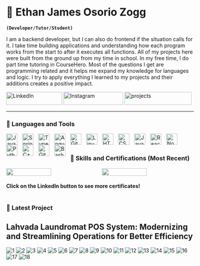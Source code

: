 # 🦈 Ethan James Osorio Zogg

**`(Developer/Tutor/Student)`**

I am a backend developer, but I can also do frontend if the situation calls for it. I take time building applications and understanding how each program works from the start to after it executes all functions. All of my projects here were built from the ground up from my time in school. In my free time, I do part time tutoring in CourseHero. Most of the questions I get are programming related and it helps me expand my knowledge for languages and logic. I try to apply everything I learned to my projects and their additions creates a positive impact.



   <p align="left">
      <a href="https://www.linkedin.com/in/ethan-james-zogg-936325203/">
         <img alt="LinkedIn" title="Connect with me in LinkedIn" src="https://custom-icon-badges.demolab.com/badge/Linkedin-blue?style=plastic&logo=icons8-linkedin11111" style="width: 150px; height: 35px;"/></a> 
      <a href="https://www.instagram.com/zgg.ej?igsh=c2UwcXpmZWx1NHFw&utm_source=qr">
         <img alt="Instagram" title="Follow me on Instagram" src="https://custom-icon-badges.demolab.com/badge/Instagram-pink?style=plastic&logo=icons8-instagram (1)" style="width: 160px; height: 35px;"/></a> 
      <a href="https://github.com/weebeejeebees?tab=repositories">
         <img alt="projects" title="see my repositories" src="https://custom-icon-badges.demolab.com/badge/Contributions-yellow?style=plastic&logo=icons8-folder" style="width: 180px; height: 35px;"/></a>


---


### 🧰 Languages and Tools

<img align="left" alt="Java" width="30px" style="padding-right:10px;" src="https://cdn.jsdelivr.net/gh/devicons/devicon/icons/java/java-original.svg"/>
<img align="left" alt="Spring" width="30px" style="padding-right:10px;" src="https://cdn.jsdelivr.net/gh/devicons/devicon@latest/icons/amazonwebservices/amazonwebservices-original-wordmark.svg" />
<img align="left" alt="TypeScript" width="30px" style="padding-right:10px;" src="https://cdn.jsdelivr.net/gh/devicons/devicon@latest/icons/androidstudio/androidstudio-original.svg" />
<img align="left" alt="Angular" width="30px" style="padding-right:10px;" src="https://cdn.jsdelivr.net/gh/devicons/devicon@latest/icons/microsoftsqlserver/microsoftsqlserver-original.svg" />
<img align="left" alt="Git" width="30px" style="padding-right:10px;" src="https://cdn.jsdelivr.net/gh/devicons/devicon/icons/git/git-original.svg" />
<img align="left" alt="Linux" width="30px" style="padding-right:10px;" src="https://cdn.jsdelivr.net/gh/devicons/devicon@latest/icons/csharp/csharp-original.svg" />
<img align="left" alt="HTML" width="30px" style="padding-right:10px;" src="https://cdn.jsdelivr.net/gh/devicons/devicon/icons/html5/html5-plain.svg" />
<img align="left" alt="CSS" width="30px" style="padding-right:10px;" src="https://cdn.jsdelivr.net/gh/devicons/devicon/icons/css3/css3-plain.svg" />
<img align="left" alt="JavaScript" width="30px" style="padding-right:10px;" src="https://cdn.jsdelivr.net/gh/devicons/devicon/icons/javascript/javascript-plain.svg" />
<img align="left" alt="React" width="30px" style="padding-right:10px;" src="https://cdn.jsdelivr.net/gh/devicons/devicon@latest/icons/wordpress/wordpress-plain.svg" />
<img align="left" alt="NodeJS" width="30px" style="padding-right:10px;" src="https://cdn.jsdelivr.net/gh/devicons/devicon/icons/nodejs/nodejs-original.svg" />
<img align="left" alt="Python" width="30px" style="padding-right:10px;" src="https://cdn.jsdelivr.net/gh/devicons/devicon/icons/python/python-plain.svg" />
<img align="left" alt="C++" width="30px" style="padding-right:10px;" src="https://cdn.jsdelivr.net/gh/devicons/devicon/icons/cplusplus/cplusplus-line.svg" />
<img align="left" alt="GitHub" width="30px" style="padding-right:10px;" src="https://cdn.jsdelivr.net/gh/devicons/devicon/icons/github/github-original.svg" />
<img align="left" alt="Bash" width="30px" style="padding-right:10px;" src="https://cdn.jsdelivr.net/gh/devicons/devicon/icons/bash/bash-original.svg" />
<br />

#

### 🏅 Skills and Certifications (Most Recent)

<div style="display: flex; justify-content: space-between;">
    <img src="https://github.com/user-attachments/assets/ea2c2715-c1a3-440d-99be-6fd69c3bb6ef" style="width: 49%; height: auto;">
    <img src="https://github.com/user-attachments/assets/14340a2f-a213-48dc-a832-6400b77adfad" style="width: 49%; height: auto;">
</div>

#### Click on the LinkedIn button to see more certificates!
#


### 🚧 Latest Project
## Lahvada Laundromat POS System: Modernizing and Streamlining Operations for Better Efficiency
![1](https://github.com/user-attachments/assets/f80ebff7-7c68-4915-9397-165b084901ee)
![2](https://github.com/user-attachments/assets/ae5f8c2f-9999-4ec5-83d5-0c24c7c81608)
![3](https://github.com/user-attachments/assets/e9e81e21-e6d6-4ff5-93e6-073fe8075c1c)
![4](https://github.com/user-attachments/assets/d2dd8a0c-0549-4fa8-a08f-97e2aac4e4c3)
![5](https://github.com/user-attachments/assets/cd7f2ade-ab55-4c8c-a1af-272d1fd346a6)
![6](https://github.com/user-attachments/assets/e93670d3-c8d4-4bf9-9873-4bed893f3947)
![7](https://github.com/user-attachments/assets/9be88749-9ac6-41dd-8c65-15159b9e556b)
![8](https://github.com/user-attachments/assets/5069c68e-0dac-437e-b728-005861d85756)
![9](https://github.com/user-attachments/assets/d0cb30bb-32a0-40f7-a284-f35eda26c725)
![10](https://github.com/user-attachments/assets/ea62bd23-b2d9-4898-91fe-8e4983166dc5)
![11](https://github.com/user-attachments/assets/062d3c80-a534-40c3-9947-b198c5e2a99d)
![12](https://github.com/user-attachments/assets/dcd1a592-1e7c-4794-88d1-0a90b7665962)
![13](https://github.com/user-attachments/assets/0bca0a56-c0f2-4098-8a04-02f229d2f7a6)
![14](https://github.com/user-attachments/assets/0c35e73a-203e-4c7b-9897-492ecff6b1f8)
![15](https://github.com/user-attachments/assets/057b826a-36a5-41c0-8687-bb89144e1bb5)
![16](https://github.com/user-attachments/assets/4e9597c6-16e2-4f4a-92d0-f4e5e43c1d4d)
![17](https://github.com/user-attachments/assets/caa76395-bb5a-4690-bc86-b7808169a0c4)
![18](https://github.com/user-attachments/assets/1853d55a-98fc-43f9-bfd8-1fdda5a62412)
